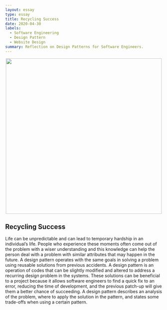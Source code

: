 ```yaml
---
layout: essay
type: essay
title: Recycling Success 
date: 2020-04-30
labels:
  - Software Engineering
  - Design Pattern
  - Website Design
summary: Reflection on Design Patterns for Software Engineers.
---
```


<p align='center'>  
<img src="https://Nelson-Liang.github.io/images/Computer Judgement.jpg" width='500'/>
</p>

## Recycling Success
Life can be unpredictable and can lead to temporary hardship in an individual’s life. People who experience these moments often come out of the problem with a wiser understanding and this knowledge can help the person deal with a problem with similar attributes that may happen in the future. A design pattern operates with the same goals in solving a problem using reusable solutions from previous accidents.  A design pattern is an operation of codes that can be slightly modified and altered to address a recurring design problem in the systems. These solutions can be beneficial to a project because it allows software engineers to find a quick fix to an error, reducing the time of development, and the previous patch-up will give them a better chance of succeeding. A design pattern describes an analysis of the problem, where to apply the solution in the pattern, and states some trade-offs when using a certain pattern. 
